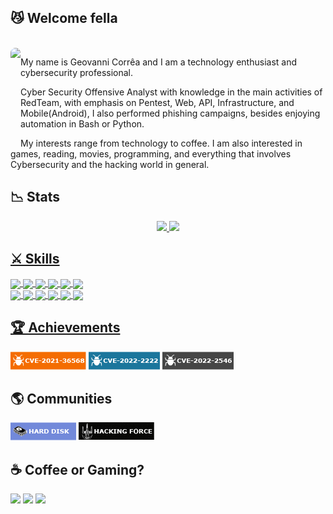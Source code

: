 <!--
**geozin/geozin** is a ✨ _special_ ✨ repository because its `README.md` (this file) appears on your GitHub profile.

Here are some ideas to get you started:

- 🔭 I’m currently working on ...
- 🌱 I’m currently learning ...
- 👯 I’m looking to collaborate on ...
- 🤔 I’m looking for help with ...
- 💬 Ask me about ...
- 📫 How to reach me: ...
- 😄 Pronouns: ...
- ⚡ Fun fact: ...
-->
## 😼 Welcome fella
<div style="display: inline_block"><br>
  <img align="left" height="160" style="border-radius:50px;" src="https://i.kym-cdn.com/photos/images/masonry/001/666/962/153.jpg?width=676&height=676">
</div>

My name is Geovanni Corrêa and I am a technology enthusiast and cybersecurity professional.

Cyber Security Offensive Analyst with knowledge in the main activities of RedTeam, with emphasis on Pentest, Web, API, Infrastructure, and Mobile(Android), I also performed phishing campaigns, besides enjoying automation in Bash or Python.

My interests range from technology to coffee. I am also interested in games, reading, movies, programming, and everything that involves Cybersecurity and the hacking world in general.

## 📉 Stats

<div align="center">
  <a href="https://github.com/geozin">
  <img height="120em" src="https://github-readme-stats.vercel.app/api?username=geozin&show_icons=true&theme=dark&include_all_commits=true&count_private=true"/>
  <img height="120em" src="https://github-readme-stats.vercel.app/api/top-langs/?username=geozin&layout=compact&langs_count=7&theme=dark"/>
</div>
  
## ⚔️ Skills
<div style="display: inline_block">
  <img align="center" src="https://img.shields.io/badge/manjaro-35BF5C?style=for-the-badge&logo=manjaro&logoColor=white">
  <img align="center" src="https://img.shields.io/badge/Shell_Script-121011?style=for-the-badge&logo=gnu-bash&logoColor=white">
  <img align="center" src="https://img.shields.io/badge/Python-14354C?style=for-the-badge&logo=python&logoColor=white">
  <img align="center" src="https://img.shields.io/badge/Android-3DDC84?style=for-the-badge&logo=android&logoColor=white">
  <img align="center" src="https://img.shields.io/badge/PHP-777BB4?style=for-the-badge&logo=php&logoColor=white">
  <img align="center" src="https://img.shields.io/badge/Notion-000000?style=for-the-badge&logo=notion&logoColor=white">
  <br>
  <img align="center" src="https://img.shields.io/badge/Markdown-000000?style=for-the-badge&logo=markdown&logoColor=white">
  <img align="center" src="https://img.shields.io/badge/Powershell-2CA5E0?style=for-the-badge&logo=powershell&logoColor=white">
  <img align="center" src="https://img.shields.io/badge/C-00599C?style=for-the-badge&logo=c&logoColor=white">
  <img align="center" src="https://img.shields.io/badge/JavaScript-F7DF1E?style=for-the-badge&logo=javascript&logoColor=black">
  <img align="center" src="https://img.shields.io/badge/HTML5-E34F26?style=for-the-badge&logo=html5&logoColor=white">
  <img align="center" src="https://img.shields.io/badge/CSS3-1572B6?style=for-the-badge&logo=css3&logoColor=white">
</div>
  
## 🏆 Achievements

<div>
<a href="https://cve.mitre.org/cgi-bin/cvename.cgi?name=CVE-2021-36568" target="_blank"><img src="https://raw.githubusercontent.com/Kirit074/Kirit074/main/dist/CVE-2021-36568.png" target="_blank"></a> 
<a href="https://cve.mitre.org/cgi-bin/cvename.cgi?name=CVE-2022-2222" target="_blank"><img src="https://raw.githubusercontent.com/Kirit074/Kirit074/main/dist/CVE-2022-2222.png" target="_blank"></a> 
<a href="https://cve.mitre.org/cgi-bin/cvename.cgi?name=CVE-2022-2546" target="_blank"><img src="https://raw.githubusercontent.com/Kirit074/Kirit074/main/dist/CVE-2022-2546.png" target="_blank"></a>  
</div>

  
  ## 🌎 Communities
<div>
<a href="https://discord.gg/bgnNQdbr9R" target="_blank"><img src="https://raw.githubusercontent.com/Kirit074/Kirit074/main/dist/harddisk.png" target="_blank"></a> 
<a href="https://discord.gg/8H5bxN8jp8" target="_blank"><img src="https://raw.githubusercontent.com/Kirit074/Kirit074/main/dist/hackingforce.png" target="_blank"></a> 
</div>

## ☕ Coffee or Gaming?
<div> 
 <a href="https://steamcommunity.com/id/GeoZIN" target="_blank"><img src="https://img.shields.io/badge/Steam-000000?style=for-the-badge&logo=steam&logoColor=white" target="_blank"></a> 
  <a href = "mailto:geovanni.correa@protonmail.com"><img src="https://img.shields.io/badge/ProtonMail-8B89CC?style=for-the-badge&logo=protonmail&logoColor=white" target="_blank"></a>
  <a href="https://www.linkedin.com/in/rafaella-ballerini-45875016a" target="_blank"><img src="https://img.shields.io/badge/-LinkedIn-%230077B5?style=for-the-badge&logo=linkedin&logoColor=white" target="_blank"></a> 
</div>
  
  
